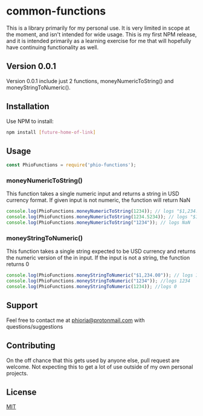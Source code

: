 # common-functions

This is a library primarily for my personal use.  It is very limited in scope at the moment, and isn't intended for wide usage.  This is my first NPM release, and it is intended primarily as a learning exercise for me that will hopefully have continuing functionality as well.

## Version 0.0.1

Version 0.0.1 include just 2 functions, moneyNumericToString() and moneyStringToNumeric().

## Installation

Use NPM to install:

```bash
npm install [future-home-of-link]
```

## Usage

```js script
const PhioFunctions = require('phio-functions');
```

### moneyNumericToString()

This function takes a single numeric input and returns a string in USD currency format.  If given input is not numeric, the function will return NaN

```js script
console.log(PhioFunctions.moneyNumericToString(1234)); // logs "$1,234.00"
console.log(PhioFunctions.moneyNumericToString(1234.5234)); // logs "$1,234.52"
console.log(PhioFunctions.moneyNumericToString("1234")); // logs NaN
```

### moneyStringToNumeric()

This function takes a single string expected to be USD currency and returns the numeric version of the in input.  If the input is not a string, the function returns 0

```js script
console.log(PhioFunctions.moneyStringToNumeric("$1,234.00")); // logs 1234
console.log(PhioFunctions.moneyStringToNumeric("1234")); //logs 1234
console.log(PhioFunctions.moneyStringToNumeric(1234)); //logs 0
```

## Support

Feel free to contact me at phioria@protonmail.com with questions/suggestions

## Contributing

On the off chance that this gets used by anyone else, pull request are welcome.  Not expecting this to get a lot of use outside of my own personal projects.

## License
[MIT](https://choosealicense.com/licenses/mit/)